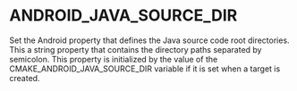   

# ANDROID_JAVA_SOURCE_DIR  
Set the Android property that defines the Java source code root directories.
This a string property that contains the directory paths separated by semicolon.
This property is initialized by the value of the
CMAKE_ANDROID_JAVA_SOURCE_DIR variable if it is set
when a target is created.  

